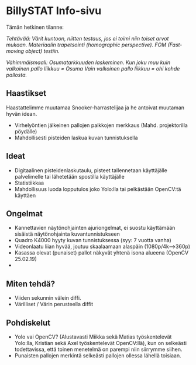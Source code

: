 # BillySTAT Info-sivu

Tämän hetkinen tilanne:

*Tehtävää: 
Värit kuntoon, niitten testaus, jos ei toimi niin toiset arvot mukaan.
Materiaalin trapetsointi (homographic perspective).
FOM (Fast-moving object) testiin.*


*Vähimmäismaali: 
Osumatarkkuuden laskeminen. Kun joku muu kuin valkoinen pallo liikkuu = Osuma
Vain valkoinen pallo liikkuu = ohi kohde pallosta.*


## Haastikset

Haastattelimme muutamaa Snooker-harrastelijaa ja he antoivat muutaman hyvän idean.

* Virhelyöntien jälkeinen pallojen paikkojen merkkaus (Mahd. projektorilla pöydälle)
* Mahdollisesti pisteiden laskua kuvan tunnistuksella

## Ideat

* Digitaalinen pisteidenlaskutaulu, pisteet tallennetaan käyttäjälle palvelimelle tai lähetetään spostilla käyttäjälle
* Statistiikkaa 
* Mahdollisuus luoda lopputulos joko Yolo:lla tai pelkästään OpenCV:tä käyttäen




## Ongelmat

* Kannettavien näytönohjainten ajuriongelmat, ei suostu käyttämään sisäistä näytönohjainta kuvantunnistukseen
* Quadro K4000 hyyty kuvan tunnistuksessa (syy: 7 vuotta vanha)
* Videonlaatu liian hyvää, joutuu skaalaamaan alaspäin (1080p/4k-->360p)
* Kasassa olevat (punaiset) pallot näkyvät yhtenä isona alueena (OpenCV 25.02.19)
* 

## Miten tehdä?

* Viiden sekunnin välein diffi.
* Värilliset / Värin perusteella diffit



## Pohdiskelut

* Yolo vai OpenCV? (Alustavasti Miikka sekä Matias työskentelevät Yolo:lla, Kristian sekä Axel työskentelevät OpenCV:llä), kun on selkeästi todettavissa, että toinen menetelmä on parempi niin siirrymme siihen.
* Punaisten pallojen merkintä selkeästi pallojen ollessa lähellä toisiaan.


